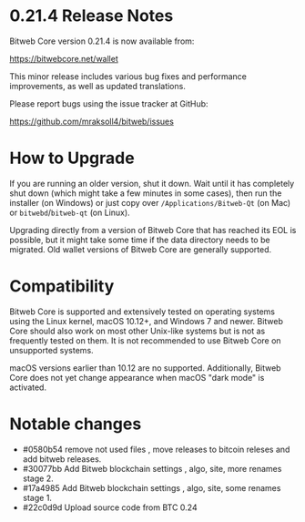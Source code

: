 0.21.4 Release Notes
====================

Bitweb Core version 0.21.4 is now available from:

  <https://bitwebcore.net/wallet>

This minor release includes various bug fixes and performance
improvements, as well as updated translations.

Please report bugs using the issue tracker at GitHub:

  <https://github.com/mraksoll4/bitweb/issues>


How to Upgrade
==============

If you are running an older version, shut it down. Wait until it has completely
shut down (which might take a few minutes in some cases), then run the
installer (on Windows) or just copy over `/Applications/Bitweb-Qt` (on Mac)
or `bitwebd`/`bitweb-qt` (on Linux).

Upgrading directly from a version of Bitweb Core that has reached its EOL is
possible, but it might take some time if the data directory needs to be migrated. Old
wallet versions of Bitweb Core are generally supported.

Compatibility
==============

Bitweb Core is supported and extensively tested on operating systems
using the Linux kernel, macOS 10.12+, and Windows 7 and newer.  Bitweb
Core should also work on most other Unix-like systems but is not as
frequently tested on them.  It is not recommended to use Bitweb Core on
unsupported systems.

macOS versions earlier than 10.12 are no supported. 
Additionally, Bitweb Core does not yet change appearance
when macOS "dark mode" is activated.

Notable changes
===============
- #0580b54 remove not used files ,  move releases to bitcoin releses and add bitweb releases.
- #30077bb Add Bitweb blockchain settings , algo, site, more renames stage 2.
- #17a4985 Add Bitweb blockchain settings , algo, site, some renames stage 1.
- #22c0d9d Upload source code from BTC 0.24

